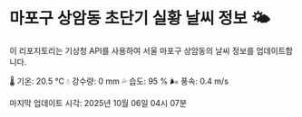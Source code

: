 
# 마포구 상암동 초단기 실황 날씨 정보 🌤️

이 리포지토리는 기상청 API를 사용하여 서울 마포구 상암동의 날씨 정보를 업데이트합니다. 

🌡️ 기온: 20.5 ℃
💧 강수량: 0 mm
💦 습도: 95 %
🌬️ 풍속: 0.4 m/s

마지막 업데이트 시각: 2025년 10월 06일 04시 07분    
